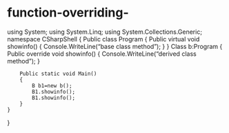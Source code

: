 # function-overriding-
using System;
using System.Linq;
using System.Collections.Generic;
namespace CSharpShell
{
    Public class Program 
    {
    	Public virtual void showinfo()
    	{
    		Console.WriteLine(“base class method”);
    	}
    }
    Class b:Program
    {
    	Public override void showinfo()
    	{
    		Console.WriteLine(“derived class method”);
    	}
    
        Public static void Main()
        {
			B b1=new b();
			B1.showinfo();
			B1.showinfo();
        }
    }
}
